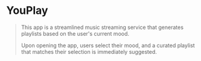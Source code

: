 # YouPlay
> This app is a streamlined music streaming service that generates playlists based on the user's current mood.
> 
> Upon opening the app, users select their mood, and a curated playlist that matches their selection is immediately suggested.
